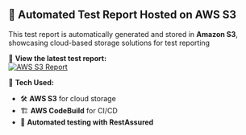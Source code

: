 ## 🚀 Automated Test Report Hosted on AWS S3

This test report is automatically generated and stored in **Amazon S3**, showcasing  cloud-based storage solutions for test reporting

🔗 **View the latest test report:**  
[![AWS S3 Report](https://img.shields.io/badge/View-Report-blue?style=for-the-badge)](https://api-framework-test-output.s3.us-east-1.amazonaws.com/Test-Report-2025.02.27.19.49.05.html)

🔹 **Tech Used:**  
- 🛠 **AWS S3** for cloud storage  
- 🏗 **AWS CodeBuild** for CI/CD  
- 📝 **Automated testing with RestAssured**
